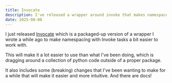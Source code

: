 ```yaml
---
title: Invocate
description: I've released a wrapper around invoke that makes namespaces simpler.
date: 2025-08-08
---
```


I just released [Invocate](https://pypi.org/project/invocate/) which is a
packaged-up version of a wrapper I wrote a while ago to make namespacing with
Invoke tasks a bit easier to work with.

This will make it a lot easier to use than what
I've been doing, which is dragging around a collection of python code outside
of a proper package.

It also includes some (breaking) changes that I've been wanting to make for a
while that will make it easier and more intuitive.  And there are docs!
